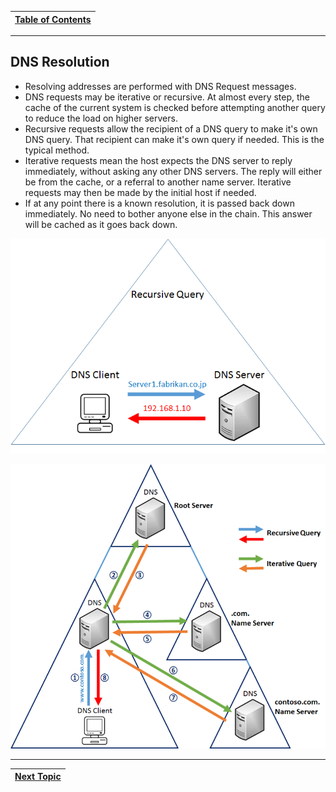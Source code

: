 |[Table of Contents](/00-Table-of-Contents.md)|
|---|

---

## DNS Resolution

* Resolving addresses are performed with DNS Request messages.
* DNS requests may be iterative or recursive. At almost every step, the cache of the current system is checked before attempting another query to reduce the load on higher servers.
* Recursive requests allow the recipient of a DNS query to make it's own DNS query. That recipient can make it's own query if needed. This is the typical method.
* Iterative requests mean the host expects the DNS server to reply immediately, without asking any other DNS servers. The reply will either be from the cache, or a referral to another name server. Iterative requests may then be made by the initial host if needed.
* If at any point there is a known resolution, it is passed back down immediately. No need to bother anyone else in the chain. This answer will be cached as it goes back down.

![](../.gitbook/assets/dns_2.png)

![](../.gitbook/assets/dns_3.png)

---

|[Next Topic](/07-osi-layer-7/dig.md)|
|---|
